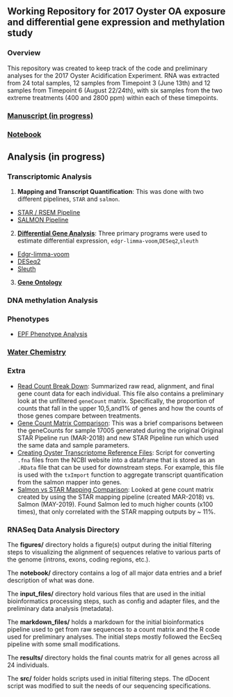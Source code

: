 ## Working Repository for 2017 Oyster OA exposure and differential gene expression and methylation study

### Overview  
This repository was created to keep track of the code and preliminary analyses for the 2017 Oyster Acidification Experiment. RNA was extracted from 24 total samples, 12 samples from Timepoint 3 (June 13th) and 12 samples from Timepoint 6 (August 22/24th), with six samples from the two extreme treatments (400 and 2800 ppm) within each of these timepoints. 

### [Manuscript (in progress)](https://docs.google.com/document/d/1UTjTN_KC_exGVlf0I0UpntO7woBzGoJ3CKZel8WXobc/edit?ts=5bbf8c38)

### [Notebook](https://github.com/epigeneticstoocean/2017OAExp_Oysters/tree/master/notebook) 

## Analysis (in progress)

### Transcriptomic Analysis

1. **Mapping and Transcript Quantification**: This was done with two different pipelines, `STAR` and `salmon`.
  - [STAR / RSEM Pipeline](https://github.com/epigeneticstoocean/2017OAExp_Oysters/tree/master/markdown_files/STAR_pipeline)
  - [SALMON Pipeline](https://github.com/epigeneticstoocean/2017OAExp_Oysters/blob/master/markdown_files/Salmon_pipeline/README.md)
2. [**Differential Gene Analysis**](): Three primary programs were used to estimate differential expression, `edgr-limma-voom`,`DESeq2`,`sleuth`
  - [Edgr-limma-voom]()
  - [DESeq2]()
  - [Sleuth]()
3. [**Gene Ontology**]()

### DNA methylation Analysis

### Phenotypes 
  - [EPF Phenotype Analysis](https://github.com/epigeneticstoocean/2017OAExp_Oysters/blob/master/markdown_files/Phenotype_Analysis/AE17_epfPhenotype.md)

### [Water Chemistry]() 


### Extra 

- [Read Count Break Down](https://github.com/epigeneticstoocean/2017OAExp_Oysters/blob/master/markdown_files/extra/readAnalysis.md): Summarized raw read, alignment, and final gene count data for each individual. This file also contains a preliminary look at the unfiltered ```geneCount``` matrix. Specifically, the proportion of counts that fall in the upper 10,5,and1% of genes and how the counts of those genes compare between treatments.
- [Gene Count Matrix Comparison](https://github.com/epigeneticstoocean/2017OAExp_Oysters/blob/master/markdown_files/extra/starReRun_17005_comparison.md): This was a brief comparisons between the geneCounts for sample 17005 generated during the original Original STAR Pipeline run (MAR-2018) and new STAR Pipeline run which used the same data and sample parameters.
- [Creating Oyster Transcriptome Reference Files](https://github.com/epigeneticstoocean/2017OAExp_Oysters/blob/master/markdown_files/extra/transcriptomeReferenceFile_generation.md): Script for converting ```.fna``` files from the NCBI website into a dataframe that is stored as an ```.RData``` file that can be used for downstream steps. For example, this file is used with the ```txImport``` function to aggregate transcript quantification from the salmon mapper into genes.   
- [Salmon vs STAR Mapping Comparison](https://github.com/epigeneticstoocean/2017OAExp_Oysters/blob/master/markdown_files/extra/STAR_Salmon_Mapping_Comparison.md): Looked at gene count matrix created by using the STAR mapping pipeline (created MAR-2018) vs. Salmon (MAY-2019). Found Salmon led to much higher counts (x100 times), that only correlated with the STAR mapping outputs by ~ 11%.  

### RNASeq Data Analysis Directory

The **figures\/** directory holds a figure(s) output during the initial filtering steps to visualizing the alignment of sequences relative to various parts of the genome (introns, exons, coding regions, etc.).

The **notebook\/** directory contains a log of all major data entries and a brief description of what was done.

The **input_files\/** directory hold various files that are used in the initial bioinformatics processing steps, such as config and adapter files, and the preliminary data analysis (metadata).

The **markdown_files\/** holds a markdown for the initial bioinformatics pipeline used to get from raw sequences to a count matrix and the R code used for preliminary analyses. The initial steps mostly followed the EecSeq pipeline with some small modifications.

The **results\/** directory holds the final counts matrix for all genes across all 24 individuals.

The **src\/** folder holds scripts used in initial filtering steps. The dDocent script was modified to suit the needs of our sequencing specifications.

